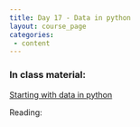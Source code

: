 ```yaml
---
title: Day 17 - Data in python
layout: course_page
categories:
 - content
---
```


### In class material: 
[Starting with data in python](http://www.datacarpentry.org/python-ecology-lesson/01-starting-with-data/)  

Reading:
